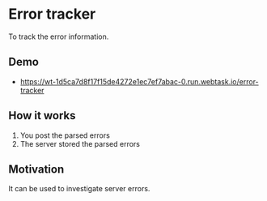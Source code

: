 # Error tracker
To track the error information.

## Demo
+ https://wt-1d5ca7d8f17f15de4272e1ec7ef7abac-0.run.webtask.io/error-tracker

## How it works
1. You post the parsed errors
2. The server stored the parsed errors

## Motivation
It can be used to investigate server errors.
